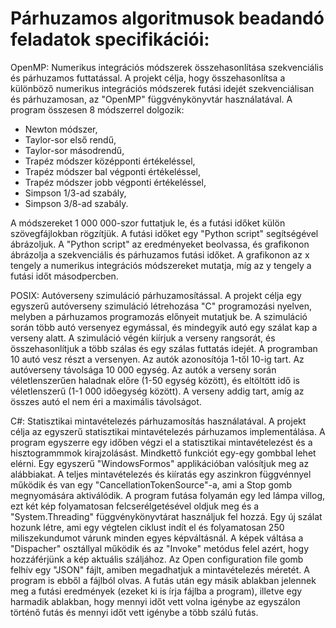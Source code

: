 # Párhuzamos algoritmusok beadandó feladatok specifikációi:

OpenMP: Numerikus integrációs módszerek összehasonlítása szekvenciális és párhuzamos futtatással. A projekt célja, hogy összehasonlítsa a különböző numerikus integrációs módszerek futási idejét szekvenciálisan és párhuzamosan, az "OpenMP" függvénykönyvtár használatával.
A program összesen 8 módszerrel dolgozik:
- Newton módszer,
- Taylor-sor első rendű,
- Taylor-sor másodrendű,
- Trapéz módszer középponti értékeléssel,
- Trapéz módszer bal végponti értékeléssel,
- Trapéz módszer jobb végponti értékeléssel,
- Simpson 1/3-ad szabály,
- Simpson 3/8-ad szabály.

A módszereket 1 000 000-szor futtatjuk le, és a futási időket külön szövegfájlokban rögzítjük. A futási időket egy "Python script" segítségével ábrázoljuk. A "Python script" az eredményeket beolvassa, és grafikonon ábrázolja a szekvenciális és párhuzamos futási időket. A grafikonon az x tengely a numerikus integrációs módszereket mutatja, míg az y tengely a futási időt másodpercben.

POSIX: Autóverseny szimuláció párhuzamosítással. A projekt célja egy egyszerű autóverseny szimuláció létrehozása "C" programozási nyelven, melyben a párhuzamos programozás előnyeit mutatjuk be. A szimuláció során több autó versenyez egymással, és mindegyik autó egy szálat kap a verseny alatt. A szimuláció végén kiírjuk a verseny rangsorát, és összehasonlítjuk a több szálas és egy szálas futtatás idejét. A programban 10 autó vesz részt a versenyen. Az autók azonosítója 1-től 10-ig tart. Az autóverseny távolsága 10 000 egység. Az autók a verseny során véletlenszerűen haladnak előre (1-50 egység között), és eltöltött idő is véletlenszerű (1-1 000 időegység között). A verseny addig tart, amíg az összes autó el nem éri a maximális távolságot.

C#: Statisztikai mintavételezés párhuzamosítás használatával.
    A projekt célja az egyszerű statisztikai mintavételezés párhuzamos implementálása. A program egyszerre egy időben végzi el a statisztikai mintavételezést és a
    hisztogrammmok kirajzolásást. Mindkettő funkciót egy-egy gombbal lehet elérni. Egy egyszerű "WindowsFormos" applikációban valósítjuk meg az alábbiakat. A teljes mintavételezés és kiíratás egy aszinkron függvénnyel működik és van egy
    "CancellationTokenSource"-a, ami a Stop gomb megnyomására aktiválódik. A program futása folyamán egy led lámpa villog, ezt két kép folyamatosan felcserélgetésével
    oldjuk meg és a "System.Threading" függvénykönyvtárat használjuk fel hozzá. Egy új szálat hozunk létre, ami egy végtelen ciklust indít el és folyamatosan 250
    miliszekundumot várunk minden egyes képváltásnál. A képek váltása a "Dispacher" osztállyal működik és az "Invoke" metódus felel azért, hogy hozzáférjünk a kép aktuális száljához. Az Open configuration file gomb felhív egy "JSON" fájlt, amiben megadhatjuk a mintavételezés méretét. A program is ebből a fájlból olvas. A futás után egy másik ablakban jelennek meg a futási eredmények (ezeket ki is írja fájlba a program), illetve egy harmadik ablakban, hogy mennyi időt vett volna igénybe az egyszálon történő futás és mennyi időt vett igénybe a több szálú futás.

